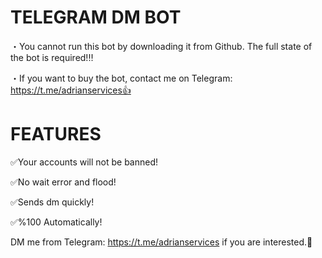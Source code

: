 # TELEGRAM DM BOT
・You cannot run this bot by downloading it from Github. The full state of the bot is required!‼️

・If you want to buy the bot, contact me on Telegram: https://t.me/adrianservices👍

# FEATURES
✅Your accounts will not be banned!

✅No wait error and flood!

✅Sends dm quickly!

✅%100 Automatically!

DM me from Telegram: https://t.me/adrianservices if you are interested.🤝

